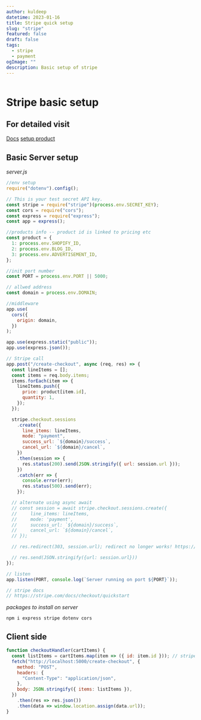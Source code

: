 ```yaml
---
author: kuldeep
datetime: 2023-01-16
title: Stripe quick setup
slug: "stripe"
featured: false
draft: false
tags:
  - stripe
  - payment
ogImage: ""
description: Basic setup of stripe
---
```


<img src="https://images.ctfassets.net/fzn2n1nzq965/3AGidihOJl4nH9D1vDjM84/9540155d584be52fc54c443b6efa4ae6/homepage.png?q=80" alt=""/>

# Stripe basic setup

## For detailed visit

[Docs](https://stripe.com/docs/checkout/quickstart)
[setup product](https://dashboard.stripe.com/test/products?active=true)

## Basic Server setup

_server.js_

```js
//env setup
require("dotenv").config();

// This is your test secret API key.
const stripe = require("stripe")(process.env.SECRET_KEY);
const cors = require("cors");
const express = require("express");
const app = express();

//products info -- product id is linked to pricing etc
const product = {
  1: process.env.SHOPIFY_ID,
  2: process.env.BLOG_ID,
  3: process.env.ADVERTISEMENT_ID,
};

//init port number
const PORT = process.env.PORT || 5000;

// allwed address
const domain = process.env.DOMAIN;

//middleware
app.use(
  cors({
    origin: domain,
  })
);

app.use(express.static("public"));
app.use(express.json());

// Stripe call
app.post("/create-checkout", async (req, res) => {
  const lineItems = [];
  const items = req.body.items;
  items.forEach(item => {
    lineItems.push({
      price: product[item.id],
      quantity: 1,
    });
  });

  stripe.checkout.sessions
    .create({
      line_items: lineItems,
      mode: "payment",
      success_url: `${domain}/success`,
      cancel_url: `${domain}/cancel`,
    })
    .then(session => {
      res.status(200).send(JSON.stringify({ url: session.url }));
    })
    .catch(err => {
      console.error(err);
      res.status(500).send(err);
    });

  // alternate using async await
  // const session = await stripe.checkout.sessions.create({
  //     line_items: lineItems,
  //     mode: 'payment',
  //     success_url: `${domain}/success`,
  //     cancel_url: `${domain}/cancel`,
  // });

  // res.redirect(303, session.url); redirect no longer works! https://stackoverflow.com/questions/68630229/stripe-checkout-example-running-into-cors-error-from-localhost

  // res.send(JSON.stringify({url: session.url}))
});

// listen
app.listen(PORT, console.log(`Server running on port ${PORT}`));

// stripe docs
// https://stripe.com/docs/checkout/quickstart
```

_packages to install on server_

```node
npm i express stripe dotenv cors
```

## Client side

```js
function checkoutHandler(cartItems) {
  const listItems = cartItems.map(item => ({ id: item.id })); // stripe requires an array of object with product ids
  fetch("http://localhost:5000/create-checkout", {
    method: "POST",
    headers: {
      "Content-Type": "application/json",
    },
    body: JSON.stringify({ items: listItems }),
  })
    .then(res => res.json())
    .then(data => window.location.assign(data.url));
}
```

[def]: https://firebase.google.com/images/social.png
